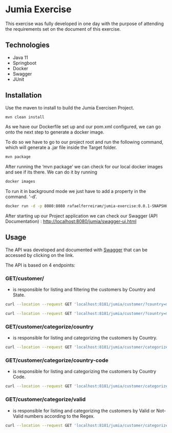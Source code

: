 # Jumia Exercise

This exercise was fully developed in one day with the purpose of attending the requirements set on the document of this exercise.

## Technologies
* Java 11
* Springboot
* Docker
* Swagger
* JUnit


## Installation

Use the maven to install to  build the Jumia Exercisen Project.

```bash
mvn clean install
```

As we have our Dockerfile set up and our pom.xml configured, we can go onto the next step to generate a docker image.

To do so we have to go to our project root and run the following command, which will generate a .jar file inside the Target folder.

```bash
mvn package
```
After running the ‘mvn package’ we can check for our local docker images and see if its there. We can do it by running

```bash
docker images
```
To run it in background mode we just have to add a property in the command. ‘-d’.

```bash
docker run -d -p 8080:8080 rafaelferreiram/jumia-exercise:0.0.1-SNAPSHOT
```

After starting up our Project application we can check our Swagger (API Documentation) :
[http://localhost:8080/jumia/swagger-ui.html](http://localhost:8080/jumia/swagger-ui.html#/)


## Usage

The API was developed and documented with [Swagger](http://localhost:8181/jumia/swagger-ui.html#/) that can be accessed by clicking on the link.

The API is based on 4 endpoints: 

### GET/customer/
 - is responsible for listing and filtering the customers by Country and State.

```bash
curl --location --request GET 'localhost:8181/jumia/customer/?country=mozambique&state=not-valid'

curl --location --request GET 'localhost:8181/jumia/customer/?country=mozambique&state=valid'
```

### GET/customer/categorize/country
 - is responsible for listing and categorizing the customers by Country.

```bash
curl --location --request GET 'localhost:8181/jumia/customer/categorize/country'
```

### GET/customer/categorize/country-code
 - is responsible for listing and categorizing the customers by Country Code.

```bash
curl --location --request GET 'localhost:8181/jumia/customer/categorize/country-code'
```

### GET/customer/categorize/valid
 - is responsible for listing and categorizing the customers by Valid or Not-Valid numbers according to the Regex.

```bash
curl --location --request GET 'localhost:8181/jumia/customer/categorize/valid'
```
